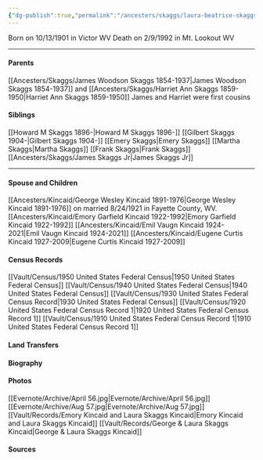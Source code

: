 ```yaml
---
{"dg-publish":true,"permalink":"/ancesters/skaggs/laura-beatrice-skaggs-1901-1992/","tags":["Laura-Skaggs"]}
---
```


Born on  10/13/1901 in Victor WV
Death on 2/9/1992 in Mt. Lookout WV

---
#### Parents

[[Ancesters/Skaggs/James Woodson Skaggs 1854-1937\|James Woodson Skaggs 1854-1937]] and [[Ancesters/Skaggs/Harriet Ann Skaggs 1859-1950\|Harriet Ann Skaggs 1859-1950]]
James and Harriet were first cousins
#### Siblings
[[Howard M Skaggs 1896-\|Howard M Skaggs 1896-]]
[[Gilbert Skaggs 1904-\|Gilbert Skaggs 1904-]]
[[Emery Skaggs\|Emery Skaggs]]
[[Martha Skaggs\|Martha Skaggs]]
[[Frank Skaggs\|Frank Skaggs]]
[[Ancesters/Skaggs/James Skaggs Jr\|James Skaggs Jr]]

---
#### Spouse and Children
[[Ancesters/Kincaid/George Wesley Kincaid 1891-1976\|George Wesley Kincaid 1891-1976]] on married 8/24/1921 in Fayette County, WV.
[[Ancesters/Kincaid/Emory Garfield Kincaid 1922-1992\|Emory Garfield Kincaid 1922-1992]]
[[Ancesters/Kincaid/Emil Vaugn Kincaid 1924-2021\|Emil Vaugn Kincaid 1924-2021]]
[[Ancesters/Kincaid/Eugene Curtis Kincaid 1927-2009\|Eugene Curtis Kincaid 1927-2009]]
#### Census Records
[[Vault/Census/1950 United States Federal Census\|1950 United States Federal Census]]
[[Vault/Census/1940 United States Federal Census\|1940 United States Federal Census]]
[[Vault/Census/1930 United States Federal Census Record\|1930 United States Federal Census]]
[[Vault/Census/1920 United States Federal Census Record 1\|1920 United States Federal Census Record 1]]
[[Vault/Census/1910 United States Federal Census Record 1\|1910 United States Federal Census Record 1]]
#### Land Transfers

#### Biography

#### Photos
[[Evernote/Archive/April 56.jpg\|Evernote/Archive/April 56.jpg]]
[[Evernote/Archive/Aug 57.jpg\|Evernote/Archive/Aug 57.jpg]]
[[Vault/Records/Emory Kincaid and Laura Skaggs Kincaid\|Emory Kincaid and Laura Skaggs Kincaid]]
[[Vault/Records/George & Laura Skaggs Kincaid\|George & Laura Skaggs Kincaid]]
#### Sources

